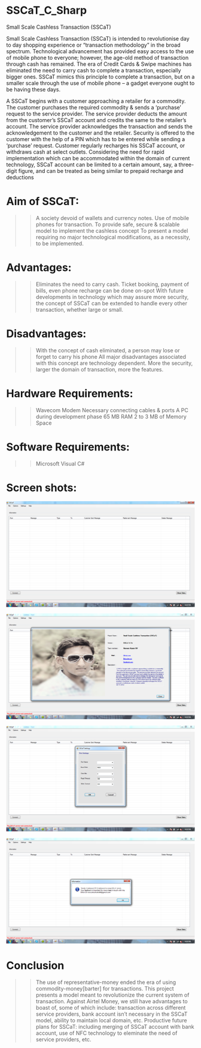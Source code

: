 SSCaT_C_Sharp
=============

Small Scale Cashless Transaction (SSCaT)

Small Scale Cashless Transaction (SSCaT) is intended to revolutionise day to day shopping experience or “transaction methodology” in the broad spectrum. 
Technological advancement has provided easy access to the use of mobile phone to everyone; however, the age-old method of transaction through cash has remained. The era of Credit Cards & Swipe machines has eliminated the need to carry cash to complete a transaction, especially bigger ones. 
SSCaT mimics this principle to complete a transaction, but on a smaller scale through the use of mobile phone – a gadget everyone ought to be having these days.

A SSCaT begins with a customer approaching a retailer for a commodity. The customer purchases the required commodity & sends a ‘purchase’ request to the service provider. The service provider deducts the amount from the customer’s SSCaT account and credits the same to the retailer’s account. 
The service provider acknowledges the transaction and sends the acknowledgement to the customer and the retailer. Security is offered to the customer with the help of a PIN which has to be entered while sending a ‘purchase’ request. 
Customer regularly recharges his SSCaT account, or withdraws cash at select outlets. 
Considering the need for rapid implementation which can be accommodated within the domain of current technology, SSCaT account can be limited to a certain amount, say, a three-digit figure, and can be treated as being similar to prepaid recharge and deductions

Aim  of  SSCaT:
===============
>> A society devoid of wallets and currency notes.
>> Use of mobile phones for transaction.
>> To provide safe, secure & scalable model to implement the cashless concept
>> To present a model requiring no major technological modifications, as a necessity, to be implemented. 

Advantages:
===========
>>	Eliminates the need to carry cash.
>>	Ticket booking, payment of bills, even phone recharge can be done on-spot
>>	With future developments in technology which may assure more security, the concept of   SSCaT can be extended to handle every other transaction, whether large or small.

Disadvantages:
==============
>>	With the concept of cash eliminated, a person may lose or forget to carry his phone
>>	All major disadvantages associated with this concept are technology dependent. More the security, larger the domain of transaction, more the features.

Hardware Requirements:
======================
>> Wavecom Modem
>> Necessary connecting cables & ports
>> A PC during development phase
>> 65 MB RAM 2 to 3 MB of Memory Space

Software Requirements:
======================
>> Microsoft Visual C#

Screen shots:
=============

![ScreenShot](https://github.com/naveenkumarbv66/SSCaT_C_Sharp/blob/master/sc/1.png)

![ScreenShot](https://github.com/naveenkumarbv66/SSCaT_C_Sharp/blob/master/sc/2.png)

![ScreenShot](https://github.com/naveenkumarbv66/SSCaT_C_Sharp/blob/master/sc/3.png)

![ScreenShot](https://github.com/naveenkumarbv66/SSCaT_C_Sharp/blob/master/sc/4.png)

Conclusion
==========
>> The use of representative-money ended the era of using commodity-money[barter] for transactions. This project presents a model meant to revolutionize the current system of transaction.
>> Against Airtel Money, we still have advantages to boast of, some of which include: transaction across different service providers, bank account isn’t necessary in the SSCaT model, ability to maintain local domain, etc. 
>> Productive future plans for SSCaT: including merging of SSCaT account with bank account, use of NFC technology to eleminate the need of service providers, etc. 


